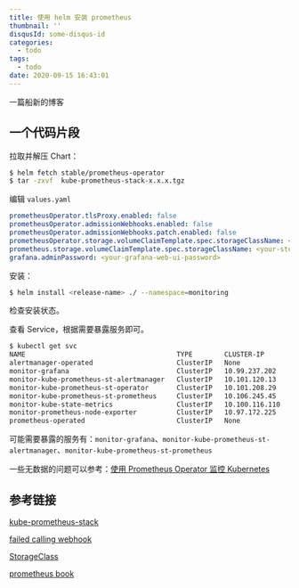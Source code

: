 ```yaml
---
title: 使用 helm 安装 prometheus
thumbnail: ''
disqusId: some-disqus-id
categories:
  - todo
tags:
  - todo
date: 2020-09-15 16:43:01
---
```


一篇船新的博客

<!-- more -->

## 一个代码片段


拉取并解压 Chart：

```bash
$ helm fetch stable/prometheus-operator
$ tar -zxvf  kube-prometheus-stack-x.x.x.tgz
```

编辑 `values.yaml`

```yaml
prometheusOperator.tlsProxy.enabled: false 
prometheusOperator.admissionWebhooks.enabled: false 
prometheusOperator.admissionWebhooks.patch.enabled: false 
prometheusOperator.storage.volumeClaimTemplate.spec.storageClassName: <your-storage-class-name> 
prometheus.storage.volumeClaimTemplate.spec.storageClassName: <your-storage-class-name>
grafana.adminPassword: <your-grafana-web-ui-password>
```

安装：

```bash
$ helm install <release-name> ./ --namespace=monitoring
```

检查安装状态。

查看 Service，根据需要暴露服务即可。

```bash
$ kubectl get svc
NAME                                      TYPE        CLUSTER-IP       EXTERNAL-IP   PORT(S)                      AGE
alertmanager-operated                     ClusterIP   None             <none>        9093/TCP,9094/TCP,9094/UDP   82m
monitor-grafana                           ClusterIP   10.99.237.202    <none>        80/TCP                       82m
monitor-kube-prometheus-st-alertmanager   ClusterIP   10.101.120.13    <none>        9093/TCP                     82m
monitor-kube-prometheus-st-operator       ClusterIP   10.101.208.29    <none>        8080/TCP                     82m
monitor-kube-prometheus-st-prometheus     ClusterIP   10.106.245.45    <none>        9090/TCP                     82m
monitor-kube-state-metrics                ClusterIP   10.100.116.110   <none>        8080/TCP                     82m
monitor-prometheus-node-exporter          ClusterIP   10.97.172.225    <none>        9100/TCP                     82m
prometheus-operated                       ClusterIP   None             <none>        9090/TCP                     82m
```

可能需要暴露的服务有：`monitor-grafana`、`monitor-kube-prometheus-st-alertmanager`、`monitor-kube-prometheus-st-prometheus`

一些无数据的问题可以参考：[使用 Prometheus Operator 监控 Kubernetes](https://cloud.tencent.com/developer/article/1561748)

## 参考链接

[kube-prometheus-stack](https://github.com/prometheus-community/helm-charts/tree/main/charts/kube-prometheus-stack)

[failed calling webhook](https://github.com/helm/charts/issues/19928#issuecomment-596961503)

[StorageClass](https://github.com/prometheus-operator/prometheus-operator/blob/master/Documentation/user-guides/storage.md)

[prometheus book](https://yunlzheng.gitbook.io/prometheus-book/introduction)
